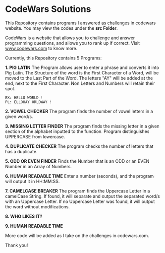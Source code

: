 # CodeWars Solutions
This Repository contains programs I answered as challenges in codewars website. You may view the codes under the **src Folder**.

CodeWars is a website that allows you to challenge and answer programming questions, and allows you to rank up if correct.
Visit www.codewars.com to know more.


Currently, this Repository contains 5 Programs:

**1. PIG LATIN**
    The Program allows user to enter a phrase and converts it into Pig Latin.
    The Structure of the word is the First Character of a Word, will be moved to the
    Last Part of the Word. The letters "AY" will be added at the end, next to the First
    Character. Non Letters and Numbers will retain their spot.

    EX: HELLO WORLD !
    PL: ELLOHAY ORLDWAY !
    
**2. VOWEL CHECKER**
    The program finds the number of vowel letters in a given word/s.
    
**3. MISSING LETTER FINDER**
    The program finds the missing letter in a given section of the alphabet
    inputted to the function. Program distinguishes UPPERCASE from lowercase.
    
**4. DUPLICATE CHECKER**
    The program checks the number of letters that has a duplicate.
    
**5.  ODD OR EVEN FINDER**
    Finds the Number that is an ODD or an EVEN Number in an Array of Numbers.
    
**6. HUMAN READABLE TIME**
    Enter a number (seconds), and the program will output it in HH:MM:SS.
    
**7. CAMELCASE BREAKER**
    The program finds the Uppercase Letter in a camelCase String. If found, it
    will separate and output the separated word/s with an Uppercase Letter. If
    no Uppercase Letter was found, it will output the word without modifications.

**8. WHO LIKES IT?**

**9. HUMAN READABLE TIME**
    
    
More code will be added as I take on the challenges in codewars.com.

Thank you!

